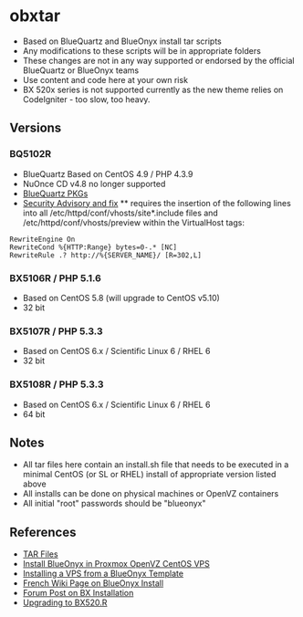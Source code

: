 # obxtar
* Based on BlueQuartz and BlueOnyx install tar scripts
* Any modifications to these scripts will be in appropriate folders
* These changes are not in any way supported or endorsed by the official BlueQuartz or BlueOnyx teams
* Use content and code here at your own risk
* BX 520x series is not supported currently as the new theme relies on CodeIgniter - too slow, too heavy.

## Versions
### BQ5102R
* BlueQuartz Based on CentOS 4.9 / PHP 4.3.9
* NuOnce CD v4.8 no longer supported
* [BlueQuartz PKGs](http://mirror.data-hotel.biz/pub01/CobaltSoftwares/BlueQuartz/Data-BlueOnyx/BQ-Pkgs/)
* [Security Advisory and fix](http://www.blueonyx.it/index.php?mact=News,cntnt01,detail,0&cntnt01articleid=95&cntnt01returnid=15)
** requires the insertion of the following lines into all /etc/httpd/conf/vhosts/site*.include files and /etc/httpd/conf/vhosts/preview within the VirtualHost tags:
````
RewriteEngine On
RewriteCond %{HTTP:Range} bytes=0-.* [NC]
RewriteRule .? http://%{SERVER_NAME}/ [R=302,L]
````

### BX5106R / PHP 5.1.6
*  Based on CentOS 5.8 (will upgrade to CentOS v5.10)
*  32 bit

### BX5107R / PHP 5.3.3
* Based on CentOS 6.x / Scientific Linux 6 / RHEL 6
* 32 bit

### BX5108R / PHP 5.3.3
* Based on CentOS 6.x / Scientific Linux 6 / RHEL 6
* 64 bit

## Notes
* All tar files here contain an install.sh file that needs to be executed in a minimal CentOS (or SL or RHEL) install of appropriate version listed above
* All installs can be done on physical machines or OpenVZ containers
* All initial "root" passwords should be "blueonyx"

## References
* [TAR Files](http://blueonyx.precisionweb.net/BlueOnyx/TAR/)
* [Install BlueOnyx in Proxmox OpenVZ CentOS VPS](http://saralinux.blogspot.in/2014/01/install-blueonyx.html)
* [Installing a VPS from a BlueOnyx Template](http://www.blog.paranoidpenguin.net/2011/11/installing-a-blueonyx-openvz-template-with-proxmox-ve/)
* [French Wiki Page on BlueOnyx Install](http://wiki.kogite.fr/index.php/Proxmox_Openvz)
* [Forum Post on BX Installation](http://permalink.gmane.org/gmane.linux.devices.blueonyx.user/8957)
* [Upgrading to BX520.R](https://www.virtbiz.com/support/index.php?/Knowledgebase/Article/View/125/3/upgrade-to-blueonyx-5208r)
